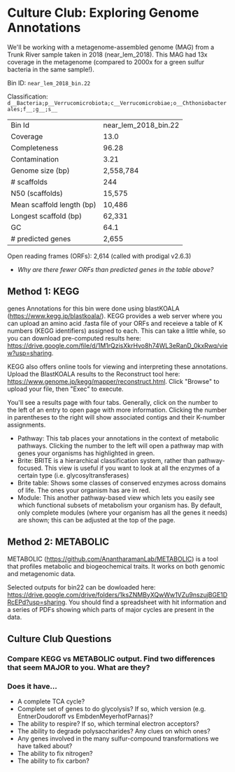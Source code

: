 # Culture Club: Exploring Genome Annotations

We'll be working with a metagenome-assembled genome (MAG) from a Trunk River sample taken in 2018 (near_lem_2018). This MAG had 13x coverage in the metagenome (compared to 2000x for a green sulfur bacteria in the same sample!).

Bin ID: `near_lem_2018_bin.22`

Classification: `d__Bacteria;p__Verrucomicrobiota;c__Verrucomicrobiae;o__Chthoniobacterales;f__;g__;s__`

|  |  |
| --- | --- |
| Bin Id | near_lem_2018_bin.22 |
| Coverage | 13.0 |
| Completeness | 96.28 |
| Contamination | 3.21 |
| Genome size (bp) | 2,558,784 |
| \# scaffolds | 244 |
| N50 (scaffolds) | 15,575 | 
| Mean scaffold length (bp) | 10,486 |
| Longest scaffold (bp) | 62,331 |
| GC | 64.1 |
| \# predicted genes | 2,655 |

Open reading frames (ORFs):  2,614 (called with prodigal v2.6.3)

- _Why are there fewer ORFs than predicted genes in the table above?_


## Method 1: KEGG
genes
Annotations for this bin were done using blastKOALA (https://www.kegg.jp/blastkoala/). KEGG provides a web server where you can upload an amino acid .fasta file of your ORFs and receieve a table of K numbers (KEGG identifiers) assigned to each. This can take a little while, so you can download pre-computed results here: https://drive.google.com/file/d/1M1rQzisXkrHvo8h74WL3eRanD_0kxRwq/view?usp=sharing.

KEGG also offers online tools for viewing and interpreting these annotations.  Upload the BlastKOALA results to the Reconstruct tool here: https://www.genome.jp/kegg/mapper/reconstruct.html.  Click "Browse" to upload your file, then "Exec" to execute.

You'll see a results page with four tabs.  Generally, click on the number to the left of an entry to open page with more information. Clicking the number in parentheses to the right will show associated contigs and their K-number assignments.
- Pathway: This tab places your annotations in the context of metabolic pathways. Clicking the number to the left will open a pathway map with genes your organisms has highlighted in green.
- Brite: BRITE is a hierarchical classification system, rather than pathway-focused.  This view is useful if you want to look at all the enzymes of a certain type (i.e. glycosyltransferases)
- Brite table: Shows some classes of conserved enzymes across domains of life. The ones your organism has are in red.
- Module: This another pathway-based view which lets you easily see which functional subsets of metabolism your organism has.  By default, only complete modules (where your organism has all the genes it needs) are shown; this can be adjusted at the top of the page.

## Method 2: METABOLIC

METABOLIC (https://github.com/AnantharamanLab/METABOLIC) is a tool that profiles metabolic and biogeochemical traits.  It works on both genomic and metagenomic data.

Selected outputs for bin22 can be dowloaded here: https://drive.google.com/drive/folders/1ksZNMByXQwWw1VZu9nszujBGE1DRcEPd?usp=sharing.  You should find a spreadsheet with hit information and a series of PDFs showing which parts of major cycles are present in the data.

## Culture Club Questions

### Compare KEGG vs METABOLIC output.  Find two differences that seem MAJOR to you. What are they?

### Does it have...

* A complete TCA cycle?
* Complete set of genes to do glycolysis?  If so, which version (e.g. EntnerDoudoroff vs EmbdenMeyerhofParnas)?
* The ability to respire?  If so, which terminal electron acceptors?
* The ability to degrade polysaccharides?  Any clues on which ones?
* Any genes involved in the many sulfur-compound transformations we have talked about?
* The ability to fix nitrogen?
* The ability to fix carbon?
